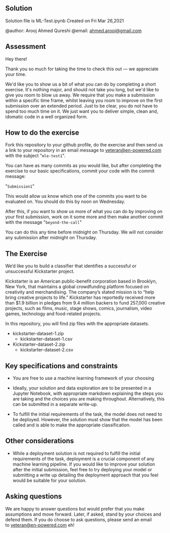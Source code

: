 ## Solution
Solution file is ML-Test.ipynb 
Created on Fri Mar 26,2021

@author: Arooj Ahmed Qureshi
@email: ahmed.arooj@gmail.com


## Assessment
Hey there!

Thank you so much for taking the time to check this out — we appreciate your time.

We'd like you to show us a bit of what you can do by completing a short exercise. It's nothing major, and should not take you long, but we'd like to give you room to blow us away.
We require that you make a submission within a specific time frame, whilst leaving you room to improve on the first submission over an extended period. 
Just to be clear, you do not have to spend too much time on it. We just want you to deliver simple, clean and, idomatic code in a well organized form.

## How to do the exercise

Fork this repository to your github profile, do the exercise and then send us a link to your repository in an email message to veteran@en-powered.com with the subject "``mle-test1``".

You can have as many commits as you would like, but after completing the exercise
to our basic specifications, commit your code with the commit message:

"``Submission1``"

This would allow us know which one of the commits you want to be evaluated on.
You should do this by noon on Wednesday.

After this, if you want to show us more of what you can do by improving on your
first submission, work on it some more and then make another commit with the
message "``beyond-the-call``"

You can do this any time before midnight on Thursday. We will not
consider any submission after midnight on Thursday.

## The Exercise

We’d like you to build a classifier that identifies a successful or unsuccessful Kickstarter project.

Kickstarter is an American public-benefit corporation based in Brooklyn, New York, that maintains a global crowdfunding platform focused on creativity and merchandising. The company’s stated mission is to  “help bring creative projects to life.” Kickstarter has reportedly received more than $1.9 billion in pledges from 9.4 million backers to fund 257,000 creative projects, such as films, music, stage shows, comics, journalism, video games, technology and food-related projects.

In this repository, you will find zip files with the appropriate datasets.

  - kickstarter-dataset-1.zip
    - kickstarter-dataset-1.csv
  - Kickstarter-dataset-2.zip
    - kickstarter-dataset-2.csv
    
## Key specifications and constraints

- You are free to use a machine learning framework of your choosing

- Ideally, your solution and data exploration are to be presented in a Jupyter Notebook, with appropriate markdown explaining the steps you are taking and the choices you are making throughout. Alternatively, this can be submitted in a separate write-up.

- To fulfill the initial requirements of the task, the model does not need to be deployed. However, the solution must show that the model has been called and is able to make the appropriate classification.

## Other considerations

- While a deployment solution is not required to fulfill the initial requirements of the task, deployment is a crucial component of any machine learning pipeline. If you would like to improve your solution after the initial submission, feel free to try deploying your model or submitting a write up detailing the deployment approach that you feel would be suitable for your solution.

## Asking questions

We are happy to answer questions but would prefer that you make assumptions and move forward. Later, if asked, stand by your choices and defend them. If you do choose to ask questions, please send an email to veteran@en-powered.com eh! 
